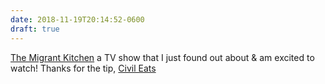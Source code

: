 ```yaml
---
date: 2018-11-19T20:14:52-0600
draft: true
---
```




[The Migrant Kitchen](https://www.kcet.org/shows/the-migrant-kitchen) a TV show that I just found out about & am excited to watch! Thanks for the tip, [Civil Eats](https://civileats.com/2018/11/19/chef-claudette-zepeda-wilkins-celebrates-the-women-behind-mexican-cuisine/)



